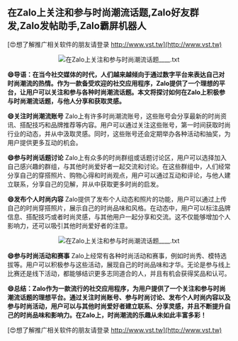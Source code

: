 ## **在Zalo上关注和参与时尚潮流话题,Zalo好友群发,Zalo发帖助手,Zalo霸屏机器人**

[😍想了解推广相关软件的朋友请登录 http://www.vst.tw](http://www.vst.tw)

 <center><img src="https://vst.tw/MP4/tuiguang/png/2.png" alt="在Zalo上关注和参与时尚潮流话题____.txt"></center>

**😄导语：在当今社交媒体的时代，人们越来越倾向于通过数字平台来表达自己对时尚潮流的热情。作为一款备受欢迎的社交应用程序，Zalo提供了一个理想的平台，让用户可以关注和参与各种时尚潮流话题。本文将探讨如何在Zalo上积极参与时尚潮流话题，与他人分享和获取灵感。**

**😄关注时尚潮流账号**
Zalo上有许多时尚潮流账号，这些账号会分享最新的时尚资讯、搭配技巧和品牌推荐等内容。用户可以通过关注这些账号，第一时间获取时尚行业的动态，并从中汲取灵感。同时，这些账号还会定期举办各种活动和抽奖，为用户提供更多互动的机会。

**😄参与时尚话题讨论**
Zalo上有众多的时尚群组或话题讨论区，用户可以选择加入自己感兴趣的群组，与其他时尚爱好者一起交流和讨论。在这些群组中，人们经常分享自己的穿搭照片、购物心得和时尚观点，用户可以通过互动和评论，与他人建立联系，分享自己的见解，并从中获取更多时尚的启发。

**😄发布个人时尚内容**
Zalo提供了发布个人动态和照片的功能，用户可以通过上传自己的时尚穿搭照片，展示自己的时尚品味和风格。在动态中，用户可以标注品牌信息、搭配技巧或者时尚灵感，与其他用户一起分享和交流。这不仅能够增加个人影响力，还可以吸引其他时尚爱好者的注意。

 <center><img src="https://vst.tw/MP4/tuiguang/png/4.png" alt="在Zalo上关注和参与时尚潮流话题____.txt"></center>

**😄参与时尚活动和赛事**
Zalo上经常有各种时尚活动和赛事，例如时尚秀、模特选拔等。用户可以积极参与这些活动，展现自己的时尚品味和才华。无论是参与线上比赛还是线下活动，都能够结识更多志同道合的人，并且有机会获得奖品和认可。

**😄总结：Zalo作为一款流行的社交应用程序，为用户提供了一个关注和参与时尚潮流话题的理想平台。通过关注时尚账号、参与时尚讨论、发布个人时尚内容以及参与时尚活动，用户可以与其他时尚爱好者建立联系、分享灵感，并且不断提升自己的时尚品味和影响力。在Zalo上，时尚潮流的乐趣从未如此丰富多彩！**

[😍想了解推广相关软件的朋友请登录 http://www.vst.tw](http://www.vst.tw)



